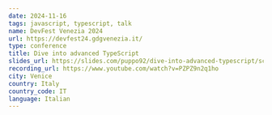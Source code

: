 ```yaml
---
date: 2024-11-16
tags: javascript, typescript, talk
name: DevFest Venezia 2024
url: https://devfest24.gdgvenezia.it/
type: conference
title: Dive into advanced TypeScript
slides_url: https://slides.com/puppo92/dive-into-advanced-typescript/scroll?chrome=hidden
recording_url: https://www.youtube.com/watch?v=PZPZ9n2q1ho
city: Venice
country: Italy
country_code: IT
language: Italian
---
```

